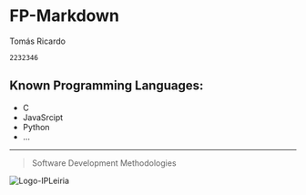 # FP-Markdown

Tomás Ricardo

```
2232346
```

## Known Programming Languages:

- C
- JavaSrcipt
- Python
- ...

---

> Software Development Methodologies

![Logo-IPLeiria](https://eduportugal.eu/wp-content/uploads/2017/08/eduportugal_ipleiria_n.jpg)
